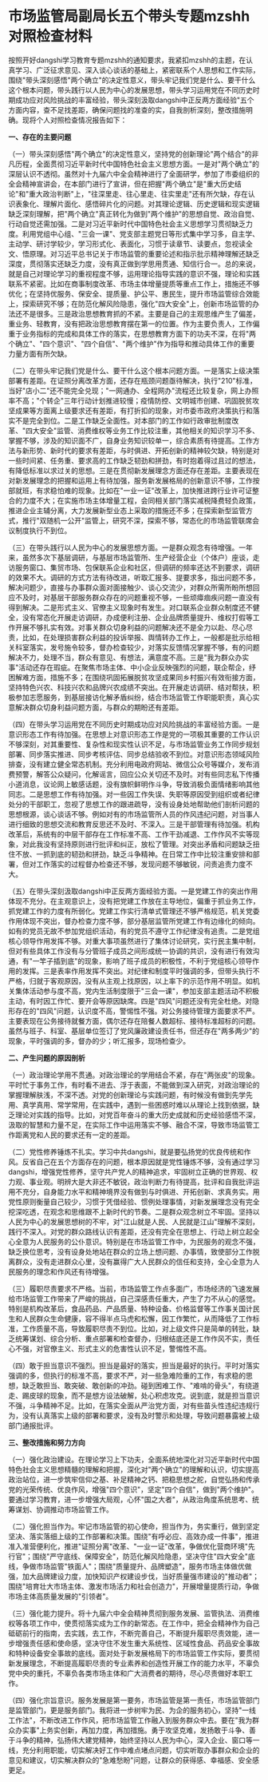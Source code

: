 # 市场监管局副局长五个带头专题mzshh对照检查材料

按照开好dangshi学习教育专题mzshh的通知要求，我紧扣mzshh的主题，在认真学习、广泛征求意见、深入谈心谈话的基础上，紧密联系个人思想和工作实际，围绕"带头深刻感悟"两个确立"的决定性意义，带头牢记我们党是什么、要干什么这个根本问题，带头践行以人民为中心的发展思想，带头学习运用党在不同历史时期成功应对风险挑战的丰富经验，带头深刻汲取dangshi中正反两方面经验"五个方面内容，查不足找差距，确保问题找的准查的实，自我剖析深刻，整改措施明确。现将个人对照检查情况报告如下：

**一、存在的主要问题**

（一）带头深刻感悟"两个确立"的决定性意义，坚持党的创新理论"两个结合"的非凡历程，全面贯彻习近平新时代中国特色社会主义思想方面。一是对"两个确立"的深层认识不透彻。虽然对十九届六中全会精神进行了全面研学，参加了市委组织的全会精神宣讲会，在本部门进行了宣讲，但在把握"两个确立"是"重大历史结论"和"重大政治判断"上，"往深里走、往心里走、往实里走"还有所欠缺，存在认识表象化、理解片面化、感悟碎片化的问题。对其理论逻辑、历史逻辑和现实逻辑缺乏深刻理解，把"两个确立"真正转化为做到"两个维护"的思想自觉、政治自觉、行动自觉还需加强。二是对习近平新时代中国特色社会主义思想学习贯彻缺乏力度。利用党组中心组、"三会一课"、党支部主题党日等形式集中学习多，自主学、主动学、研讨学较少，学习形式化、表面化，习惯于读章节、读要点，忽视读全文、悟原理。对习近平总书记关于市场监管的重要论述和指示批示精神理解还缺乏深度，贯彻落实还缺乏力度，没有真正做到学思用贯通、知信行合一。总的来说，就是自己对理论学习的重视程度不够，运用理论指导实践的意识不强，理论和实践联系不紧密。比如在商事制度改革、市场主体增量提质等重点工作上，措施还不够优化；在坚持优服务、保安全、提质量、护公平、惠民生，提升市场监管综合效能上，探索研究不够；在防范化解风险隐患，强化"四大安全"上，创新市场监管的办法还不是很多。三是政治思想教育抓的不紧。主要是自己的主观思维产生了偏差，重业务、轻教育，没有把政治思想教育摆在第一的位置。作为主要负责人，工作偏重于业务指标的完成和具体工作的落实，在思想教育方面下的功夫不深，在将"两个确立"、"四个意识"、"四个自信"、"两个维护"作为指导和推动具体工作的重要力量方面有所欠缺。

（二）在带头牢记我们党是什么、要干什么这个根本问题方面。一是落实上级决策部署有差距。在证照分离改革方面，还存在瓶颈问题亟待解决，执行"210"标准，当好"店小二"还不能完全兑现；"一网通办、全程网办"流程还比较复杂，网上办照率不高；"个转企"三年行动计划推进较慢；疫情防控、文明城市创建、巩固脱贫攻坚成果等方面离上级要求还有差距，有打折扣的现象，对市委市政府决策执行和落实不是完全到位。二是工作缺乏全面性。对本部门的工作如行政审批制度改革、"四大安全"监管、消费维权等业务工作比较注重，其他相关的知识学习不多、掌握不够，涉及的知识面不广，自身业务知识较单一，综合素质有待提高。工作方法与新形势、新时代的要求有差距，与时俱进、开拓创新的精神较欠缺，特别是对一些时间紧、任务重、要求高的工作缺乏韧劲和拼劲，有时抱着得过且过的想法，有降低标准以求过关的思想。三是在贯彻新发展理念方面还存在差距。主要表现在对新发展理念的把握和运用上有待加强，服务新发展格局的创新意识不够，工作按部就班，有求稳怕难的现象。比如在"一业一证"改革上，加快推进跨行业许可证整合的力度不大；在实施市场主体增量工程，会同相关部门落实减税降费轻负政策，推进企业主辅分离，大力发展新型业态上采取的措施还不多；在探索新型监管方式，推行"双随机一公开"监管上，研究不深，探索不够，常态化的市场监管联席会议制度执行不到位。

（三）在带头践行以人民为中心的发展思想方面。一是群众观念有待增强。一年来，虽然多次下基层调研，与基层市场监管所、生产经营企业（个体户）座谈，走访服务窗口、集贸市场、包保联系企业和社区，但调研的频率还达不到要求，调研的效果不大。调研的方式方法有待改进，听取汇报多、提要求多，指出问题不多，解决问题少，直接与办事群众面对面接触少、谈心交流少，对群众所需所盼所想回应不及时，对基层干部服务群众存在的问题重视不够，一些顽瘴痼疾问题一直没有得到解决。二是形式主义、官僚主义现象时有发生。对口联系企业群众制度还不健全，没有常态化开展走访调研，办成便利注册、企业品牌质量提升、维权打假等工作开展不够扎实有效。对事关群众切身利益的问题解决还不是全力以赴、尽心尽责，比如，在处理损害群众利益的投诉举报、舆情转办工作上，一般都是批示给相关科室落实，发号施令较多，督办检查较少，对落实反馈情况掌握不够，有的问题解决不力，处理不当，群众有意见、有想法，满意度不高。三是"我为群众办实事"活动还存在瑕疵。在聚焦市场主体、中小企业反映强烈的问题，联企帮企，纾困解难方面，措施不多；在围绕巩固拓展脱贫攻坚成果同乡村振兴有效衔接方面，坚持特色兴农、科技兴农和品牌兴农成绩不突出。在开展走访调研、结对帮扶，积极参加志愿服务，到基层接访化解矛盾纠纷，结合市场监管工作职能职责，真心实意解决群众切身利益问题方面，与群众的期盼还有差距。

（四）在带头学习运用党在不同历史时期成功应对风险挑战的丰富经验方面。一是意识形态工作有待加强。在思想上对意识形态工作是党的一项极其重要的工作认识不够深刻，对其重要性、复杂性和现实性认识不足，与市场监管业务工作同步规划部署、同步落实推进、同步考核评估、同步总结验收不到位。对意识形态领域风险排查，没有建立健全常态机制。充分利用电政府网站、微信公众号等媒介，发布消费预警，解答公众疑问，化解谣言，回应公众关切还不及时。对有些同志私下传播小道消息，议论网上敏感话题，没有旗帜鲜明作斗争，导致消极负面情绪影响其他同志。二是思想工作有待加强。对一些因工作失误、失职等原因受到组织或者纪律处分的干部职工，忽视了思想工作的跟进疏导，没有设身处地帮助他们剖析问题的思想根源，谈心谈话不够。例如对有的市场监管所人员的作风违纪问题，对当事人进行细致的思想交流和教育反思还不及时、不深入。三是干部管理有待加强。机构改革后，系统有的中层干部存在工作标准不高、工作干劲减退、工作作风不实等现象，对此我没有坚持原则进行批评和纠正，放松了管理。对突出矛盾和问题缺乏扭住不放、一抓到底的韧劲和拼劲，缺乏斗争精神。在日常工作中比较注重安排和部署，但对工作落实的过程督办检查还不够，发现问题不够敏锐，问责追责力度不大。

（五）在带头深刻汲取dangshi中正反两方面经验方面。一是党建工作的突出作用体现不充分。在主观意识上，没有把党建工作放在主导地位，偏重于抓业务工作，抓党建工作的力度有所弱化。党建工作实行清单式管理还不够严格规范，机关党委作用体现不突出，督办检查力度不够，部分基层监管所党建工作有边缘化的倾向。如有的党员无故不参加党组织活动，有的党员不遵守工作纪律没有追责。二是党组核心领导作用发挥不够。对重大事项虽然进行了集体讨论研究，实行民主集中制，但对有些具体工作没有与分管班子成员之间形成统一协调的共识，没有进行有效沟通，有"一竿子插到底"的现象，影响了班子成员的积极性，不利于党组核心领导作用的发挥。三是表率作用发挥不突出。对纪律和制度平时强调的多，但带头执行不严格，归就于客观原因，没有从主观上找原因，以上率下的示范作用不明显。如机关集体活动参与度不高，党内生活制度限于"三会一课"，参加支部主题活动不积极主动，有时因工作忙、要开会等原因缺席。四是"四风"问题还没有完全杜绝。对隐形存在的"四风"问题，认识度不高，警惕性不强。对公务接待管理方面要求不严。主要表现在公务接待就餐方面，偶尔还存在陪餐人数超标、接待标准超标的问题。虽然与班子、科室、基层单位签订了党风廉政建设责任书，但还存在"两多两少"的现象，平时强调的多，督办的少；听汇报多，现场检查少。

**二、产生问题的原因剖析**

（一）政治理论学用不贯通。对政治理论的学用结合不紧，存在"两张皮"的现象。平时忙于事务工作，有时看不进去、浮于表面，不能做到深入研究，对政治理论的掌握理解肤浅，不深不透。对党的创新理论与实践问题，有时候没有做到先学先用、真学真用、常学常用，在实践中，遇到一些困惑时难以从理论上找到依据，缺乏理论对实践的指导。比如，对党百年奋斗的重大历史成就和历史经验感悟不深，汲取的智慧和力量不足，在实际工作中运用落实不够、融合不深，导致市场监管工作距离党和人民的要求还有一定的差距。

（二）党性修养锤炼不扎实。学习中共dangshi，就是要弘扬党的优良传统和作风。反省自己在五个方面存在的问题，根本原因就是党性锤炼不够，没有通过学习dangshi，增强党性修养，坚守共产党人的精神追求，牢固树立正确的世界观、权力观、事业观。明辨大是大非还不敏锐，政治判断力有待提高，批评和自我批评运用不充分，自身能力水平和精神境界没有做到与时俱进、开拓创新、求真务实。用党性原则衡量自己较少，习惯于凭借经验、惯例处理事情，对新发展理念没有完全挖深吃透，在观念和思维跟不上新时代的节奏。二是群众观念树立不牢固。坚持以人民为中心的发展思想树的不牢，对"江山就是人民、人民就是江山"理解不深刻，践行不深入。对党的群众路线认识有差距，还没有完全在思想上、行动上树立起全心全意为人民服务的公仆意识。特别是在市场监管工作中，为民服务的观念不强，缺乏换位思考，没有设身处地站在群众的立场上想问题、办事情，致使部分工作脱离群众，没有走进群众心里，没有赢得广大人民群众的信任和支持，全心全意为人民服务的理念和作风还有待增强。

（三）履职尽责要求不严格。当前，市场监管工作点多面广，市场经济的飞速发展给市场监管工作带来了严峻的挑战，自己深感责任重大，产生了力不从心的感觉。特别是机构改革后，食品药品、产品质量、特种设备、价格监督等工作事关国计民生和人民群众生命健康，容不得半点马虎和松懈，因工作繁忙，从而降低了工作标准，工作质量不高，导致履职尽责不到位。比如，对上级文件只是简单的转批，缺乏统筹谋划、综合分析、重点部署和检查督办，归根结底还是工作作风不实，责任心不强，对官僚主义、形式主义的危害性认识不足，警惕性不高。

（四）敢于担当意识不强烈。担当是最好的落实，担当是最好的执行。平时对落实强调的多，但执行的标准不高，要求不严，对一些急难险重的工作，有求稳的思想，缺乏敢担当、敢突破、敢创新的冲劲。碰到困难工作、"难啃的骨头"，有绕道走、踢皮球的现象，而不是想方设法破解，处心积虑攻克。说到底，就是担当意识不强，斗争精神不足。比如，在落实全面从严治党方面，对有些苗头性违纪违规行为，没有认真落实上级的部署和要求，没有及时警示和处理，导致问题暴露被上级部门通报批评。

**三、整改措施和努力方向**

（一）强化政治建设。在理论学习上下功夫，全面系统地深化对习近平新时代中国特色社会主义思想精髓的理解和把握，深化对"两个确立"的理解和认识，切实提高政治站位，进一步筑牢信仰之基、补足精神之钙、把稳思想之舵，自觉弘扬和传承党的光荣传统、优良作风，增强"四个意识"，坚定"四个自信"，做到"两个维护"。要通过学习教育，进一步增强大局观，心怀"国之大者"，从政治角度系统思考、统筹谋划、协调推动市场监管工作。

（二）强化担当作为。牢记市场监管的初心使命，担当作为，务实重行，做到坚定坚决、落实落细上级的工作部署和决策。围绕"有呼必应、高效办成一件事"，推进准入准营便利化，推进"证照分离"改革、"一业一证"改革，争做优化营商环境"先行官"；围绕"严守底线、保障安全"，防范化解风险隐患，坚决守住"四大安全"底线，争做市场监管"铁面人"；围绕"质量提升、品牌塑造"，服务市场主体做优做强，加大品牌建设力度，加快知识产权建设步伐，当好质量强市建设的"推动者"；围绕"培育壮大市场主体、激发市场活力和社会创造力"，开展增量提质行动，争做市场主体高质量发展的"引领者"。

（三）强化能力提升。将十九届六中全会精神贯彻到服务发展、监管执法、消费维权等各项工作中，使贯彻落实成为工作的新常态。在工作中，把全会精神作为自己砥砺前行的指南，去实践，去工作，不断完善自己，不断提升履职尽责效能，进一步增强责任感和使命感，坚决守住不发生重大系统性、区域性食品、药品安全事故和特种设备安全事故的底线。面对处于新发展格局下的市场监管工作实际，要贯彻新发展理念，不断提高履职尽责的专业素养和创造性开展工作的能力水平，不辜负党中央的重托，不辜负各类市场主体和广大消费者的期待，尽心尽责做好本职工作。

（四）强化宗旨意识。服务发展是第一要务，市场监管是第一责任，市场监管部门是监管部门，更是服务部门。我将进一步树牢为民、为企的服务初心，坚持"一线工作法"，不断改进工作作风，把市场监管工作融入到服务群众中去。要在"我为群众办实事"上务实创新，再加力度，再加措施。勇于攻坚克难，发扬敢于斗争、善于斗争的精神，弘扬伟大建党精神，始终坚持以人民为中心，深入企业、窗口等一线，充分利用职能，切实解决好工作中难点堵点问题，切实听取办事群众和企业的意见和建议，切实解决群众的"急难愁盼"问题，让群众的获得感、幸福感、安全感更足。
